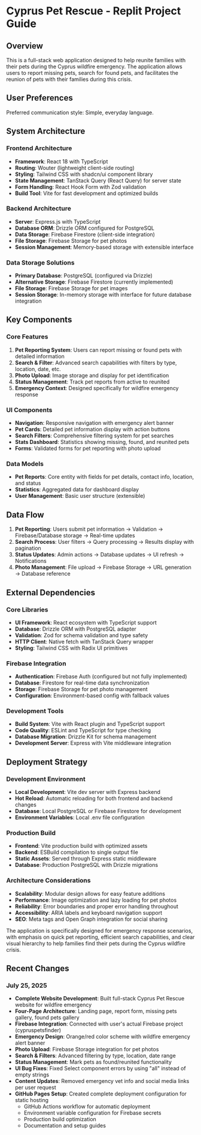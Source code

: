 # Cyprus Pet Rescue - Replit Project Guide

## Overview

This is a full-stack web application designed to help reunite families with their pets during the Cyprus wildfire emergency. The application allows users to report missing pets, search for found pets, and facilitates the reunion of pets with their families during this crisis.

## User Preferences

Preferred communication style: Simple, everyday language.

## System Architecture

### Frontend Architecture
- **Framework**: React 18 with TypeScript
- **Routing**: Wouter (lightweight client-side routing)
- **Styling**: Tailwind CSS with shadcn/ui component library
- **State Management**: TanStack Query (React Query) for server state
- **Form Handling**: React Hook Form with Zod validation
- **Build Tool**: Vite for fast development and optimized builds

### Backend Architecture
- **Server**: Express.js with TypeScript
- **Database ORM**: Drizzle ORM configured for PostgreSQL
- **Data Storage**: Firebase Firestore (client-side integration)
- **File Storage**: Firebase Storage for pet photos
- **Session Management**: Memory-based storage with extensible interface

### Data Storage Solutions
- **Primary Database**: PostgreSQL (configured via Drizzle)
- **Alternative Storage**: Firebase Firestore (currently implemented)
- **File Storage**: Firebase Storage for pet images
- **Session Storage**: In-memory storage with interface for future database integration

## Key Components

### Core Features
1. **Pet Reporting System**: Users can report missing or found pets with detailed information
2. **Search & Filter**: Advanced search capabilities with filters by type, location, date, etc.
3. **Photo Upload**: Image storage and display for pet identification
4. **Status Management**: Track pet reports from active to reunited
5. **Emergency Context**: Designed specifically for wildfire emergency response

### UI Components
- **Navigation**: Responsive navigation with emergency alert banner
- **Pet Cards**: Detailed pet information display with action buttons
- **Search Filters**: Comprehensive filtering system for pet searches
- **Stats Dashboard**: Statistics showing missing, found, and reunited pets
- **Forms**: Validated forms for pet reporting with photo upload

### Data Models
- **Pet Reports**: Core entity with fields for pet details, contact info, location, and status
- **Statistics**: Aggregated data for dashboard display
- **User Management**: Basic user structure (extensible)

## Data Flow

1. **Pet Reporting**: Users submit pet information → Validation → Firebase/Database storage → Real-time updates
2. **Search Process**: User filters → Query processing → Results display with pagination
3. **Status Updates**: Admin actions → Database updates → UI refresh → Notifications
4. **Photo Management**: File upload → Firebase Storage → URL generation → Database reference

## External Dependencies

### Core Libraries
- **UI Framework**: React ecosystem with TypeScript support
- **Database**: Drizzle ORM with PostgreSQL adapter
- **Validation**: Zod for schema validation and type safety
- **HTTP Client**: Native fetch with TanStack Query wrapper
- **Styling**: Tailwind CSS with Radix UI primitives

### Firebase Integration
- **Authentication**: Firebase Auth (configured but not fully implemented)
- **Database**: Firestore for real-time data synchronization
- **Storage**: Firebase Storage for pet photo management
- **Configuration**: Environment-based config with fallback values

### Development Tools
- **Build System**: Vite with React plugin and TypeScript support
- **Code Quality**: ESLint and TypeScript for type checking
- **Database Migration**: Drizzle Kit for schema management
- **Development Server**: Express with Vite middleware integration

## Deployment Strategy

### Development Environment
- **Local Development**: Vite dev server with Express backend
- **Hot Reload**: Automatic reloading for both frontend and backend changes
- **Database**: Local PostgreSQL or Firebase Firestore for development
- **Environment Variables**: Local .env file configuration

### Production Build
- **Frontend**: Vite production build with optimized assets
- **Backend**: ESBuild compilation to single output file
- **Static Assets**: Served through Express static middleware
- **Database**: Production PostgreSQL with Drizzle migrations

### Architecture Considerations
- **Scalability**: Modular design allows for easy feature additions
- **Performance**: Image optimization and lazy loading for pet photos
- **Reliability**: Error boundaries and proper error handling throughout
- **Accessibility**: ARIA labels and keyboard navigation support
- **SEO**: Meta tags and Open Graph integration for social sharing

The application is specifically designed for emergency response scenarios, with emphasis on quick pet reporting, efficient search capabilities, and clear visual hierarchy to help families find their pets during the Cyprus wildfire crisis.

## Recent Changes

### July 25, 2025
- **Complete Website Development**: Built full-stack Cyprus Pet Rescue website for wildfire emergency
- **Four-Page Architecture**: Landing page, report form, missing pets gallery, found pets gallery
- **Firebase Integration**: Connected with user's actual Firebase project (cypruspetsfinder)
- **Emergency Design**: Orange/red color scheme with wildfire emergency alert banner
- **Photo Upload**: Firebase Storage integration for pet photos
- **Search & Filters**: Advanced filtering by type, location, date range
- **Status Management**: Mark pets as found/reunited functionality
- **UI Bug Fixes**: Fixed Select component errors by using "all" instead of empty strings
- **Content Updates**: Removed emergency vet info and social media links per user request
- **GitHub Pages Setup**: Created complete deployment configuration for static hosting
  - GitHub Actions workflow for automatic deployment
  - Environment variable configuration for Firebase secrets
  - Production build optimization
  - Documentation and setup guides